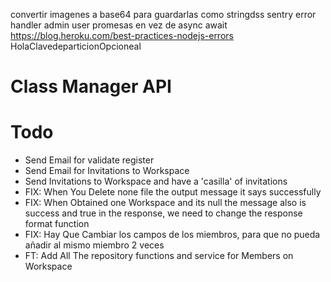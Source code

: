 convertir imagenes a base64 para guardarlas como stringdss
sentry error handler admin 
user promesas en vez de async await
https://blog.heroku.com/best-practices-nodejs-errors
HolaClavedeparticionOpcioneal
# Class Manager API
# Todo
- Send Email for validate register
- Send Email for Invitations to Workspace
- Send Invitations to Workspace and have a 'casilla' of invitations
- FIX: When You Delete none file the output message it says successfully
- FIX: When Obtained one Workspace and its null the message also is success and true in the response, we need to change the response format function
- FIX: Hay Que Cambiar los campos de los miembros, para que no pueda añadir al mismo miembro 2 veces
- FT: Add All The repository functions and service for Members on Workspace
